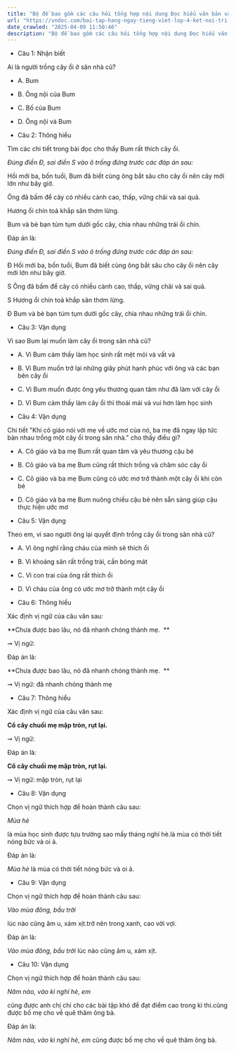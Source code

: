 ```yaml
---
title: "Bộ đề bao gồm các câu hỏi tổng hợp nội dung Đọc hiểu văn bản và Luyện từ và câu được học ở Tuần 22 trong chương trình Tiếng Việt lớp 4 Tập 2 Kết nối tri thức."
url: "https://vndoc.com/bai-tap-hang-ngay-tieng-viet-lop-4-ket-noi-tri-thuc-tuan-22-thu-3-334218"
date_crawled: "2025-04-09 11:50:46"
description: "Bộ đề bao gồm các câu hỏi tổng hợp nội dung Đọc hiểu văn bản và Luyện từ và câu được học ở Tuần 22 trong chương trình Tiếng Việt lớp 4 Tập 2 Kết nối tri thức."
---
```


* Câu 1:  Nhận biết

Ai là người trồng cây ổi ở sân nhà cũ?

  * A. Bum 
  * B. Ông nội của Bum 
  * C. Bố của Bum 
  * D. Ông nội và Bum 



* Câu 2:  Thông hiểu

Tìm các chi tiết trong bài đọc cho thấy Bum rất thích cây ổi.

_Đúng điền Đ, sai điền S vào ô trống đứng trước các đáp án sau:_

Hồi mới ba, bốn tuổi, Bum đã biết cùng ông bắt sâu cho cây ổi nên cây mới lớn như bây giờ.

Ông đã bấm để cây có nhiều cành cao, thấp, vững chãi và sai quả.

Hương ổi chín toả khắp sân thơm lừng.

Bum và bè bạn túm tụm dưới gốc cây, chia nhau những trái ổi chín.

Đáp án là:

_Đúng điền Đ, sai điền S vào ô trống đứng trước các đáp án sau:_

Đ Hồi mới ba, bốn tuổi, Bum đã biết cùng ông bắt sâu cho cây ổi nên cây mới lớn như bây giờ.

S Ông đã bấm để cây có nhiều cành cao, thấp, vững chãi và sai quả.

S Hương ổi chín toả khắp sân thơm lừng.

Đ Bum và bè bạn túm tụm dưới gốc cây, chia nhau những trái ổi chín.

* Câu 3:  Vận dụng

Vì sao Bum lại muốn làm cây ổi trong sân nhà cũ?

  * A. Vì Bum cảm thấy làm học sinh rất mệt mỏi và vất vả 
  * B. Vì Bum muốn trở lại những giây phút hạnh phúc với ông và các bạn bên cây ổi 
  * C. Vì Bum muốn được ông yêu thương quan tâm như đã làm với cây ổi 
  * D. Vì Bum cảm thấy làm cây ổi thì thoải mái và vui hơn làm học sinh 



* Câu 4:  Vận dụng

Chi tiết "Khi cô giáo nói với mẹ về ước mơ của nó, ba mẹ đã ngay lập tức bàn nhau trồng một cây ổi trong sân nhà." cho thấy điều gì?

  * A. Cô giáo và ba mẹ Bum rất quan tâm và yêu thương cậu bé 
  * B. Cô giáo và ba mẹ Bum cũng rất thích trồng và chăm sóc cây ổi 
  * C. Cô giáo và ba mẹ Bum cũng có ước mơ trở thành một cây ổi khi còn bé 
  * D. Cô giáo và ba mẹ Bum nuông chiều cậu bé nên sẵn sàng giúp cậu thực hiện ước mơ 



* Câu 5:  Vận dụng

Theo em, vì sao người ông lại quyết định trồng cây ổi trong sân nhà cũ?

  * A. Vì ông nghĩ rằng cháu của mình sẽ thích ổi 
  * B. Vì khoảng sân rất trống trải, cần bóng mát 
  * C. Vì con trai của ông rất thích ổi 
  * D. Vì cháu của ông có ước mơ trở thành một cây ổi 



* Câu 6:  Thông hiểu

Xác định vị ngữ của câu văn sau:

**Chưa được bao lâu, nó đã nhanh chóng thành mẹ.  **

➙ Vị ngữ: 

Đáp án là:

**Chưa được bao lâu, nó đã nhanh chóng thành mẹ.  **

➙ Vị ngữ: đã nhanh chóng thành mẹ

* Câu 7:  Thông hiểu

Xác định vị ngữ của câu văn sau:

**Cổ cây chuối mẹ mập tròn, rụt lại.**

➙ Vị ngữ: 

Đáp án là:

**Cổ cây chuối mẹ mập tròn, rụt lại.**

➙ Vị ngữ: mập tròn, rụt lại

* Câu 8:  Vận dụng

Chọn vị ngữ thích hợp để hoàn thành câu sau:

_Mùa hè_

là mùa học sinh được tựu trường sao mấy tháng nghỉ hè.là mùa có thời tiết nóng bức và oi ả.

Đáp án là:

_Mùa hè_ là mùa có thời tiết nóng bức và oi ả.

* Câu 9:  Vận dụng

Chọn vị ngữ thích hợp để hoàn thành câu sau:

_Vào mùa đông, bầu trời_

lúc nào cũng âm u, xám xịt.trở nên trong xanh, cao vời vợi.

Đáp án là:

_Vào mùa đông, bầu trời_ lúc nào cũng âm u, xám xịt.

* Câu 10:  Vận dụng

Chọn vị ngữ thích hợp để hoàn thành câu sau:

_Năm nào, vào kì nghỉ hè, em_

cũng được anh chị chỉ cho các bài tập khó để đạt điểm cao trong kì thi.cũng được bố mẹ cho về quê thăm ông bà.

Đáp án là:

_Năm nào, vào kì nghỉ hè, em_ cũng được bố mẹ cho về quê thăm ông bà.
